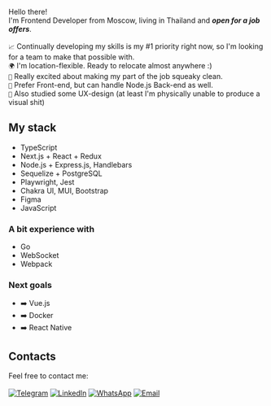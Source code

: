 Hello there!<br>
I'm Frontend Developer from Moscow, living in Thailand and ***open for a job offers***.<br><br>
```📈``` Continually developing my skills is my #1 priority right now, so I'm looking for a team to make that possible with.<br>
```🌍``` I'm location-flexible. Ready to relocate almost anywhere :)<br>
```🤌``` Really excited about making my part of the job squeaky clean.<br>
```🌈``` Prefer Front-end, but can handle Node.js Back-end as well.<br>
```🎨``` Also studied some UX-design (at least I'm physically unable to produce a visual shit)<br>

## My stack
* TypeScript
* Next.js + React + Redux
* Node.js + Express.js, Handlebars
* Sequelize + PostgreSQL
* Playwright, Jest
* Chakra UI, MUI, Bootstrap
* Figma
* JavaScript

### A bit experience with
* Go
* WebSocket
* Webpack

### Next goals
*  ➡️ Vue.js
*  ➡️ Docker
*  ➡️ React Native

## Contacts
Feel free to contact me:<br><br>
[![Telegram](https://img.shields.io/badge/-Telegram-blue?color=0088cc&logo=telegram&logoColor=white)](https://t.me/zzzookie)
[![LinkedIn](https://img.shields.io/badge/-LinkedIn-blue?color=0077b5&logo=linkedin&logoColor=white)](https://www.linkedin.com/in/ivan-shulgin/)
[![WhatsApp](https://img.shields.io/badge/-WhatsApp-green?color=075e54&logo=whatsapp&logoColor=white)](https://api.whatsapp.com/send?phone=79167978400)
[![Email](https://img.shields.io/badge/-Email-red?color=ea4335&logo=gmail&logoColor=white)](mailto:iushulgin@gmail.com)
